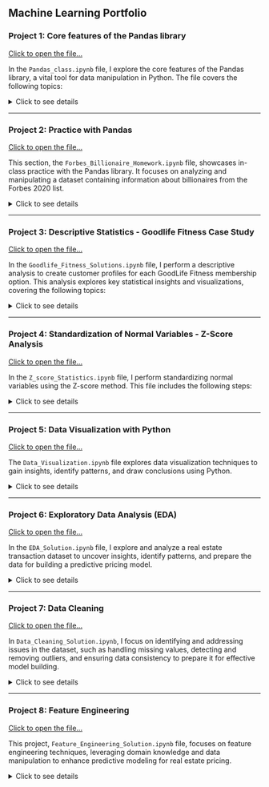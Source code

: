 ## Machine Learning Portfolio

### Project 1: Core features of the Pandas library

[Click to open the file...](https://github.com/shap0011/machine_learning_fall_2024/blob/main/Pandas_Class.ipynb)

In the `Pandas_class.ipynb` file, I explore the core features of the Pandas library, a vital tool for data manipulation in Python. The file covers the following topics: 

<details>
  <summary>Click to see details</summary>
  <br>
<ul>
  <li><strong>Creating a Python Library and Accessing it in Google Colab</strong>: Mounting a Google Drive folder to integrate external files into the Colab environment.</li>
  <li><strong>Importing Modules (Pandas)</strong>: Setting up the environment for efficient data analysis.</li>
  <li><strong>Pandas DataFrame</strong>: Reading data from a CSV file and exploring structured data tables.</li>
  <li><strong>Indexing DataFrame</strong>: Utilizing <code>.loc</code> and <code>.iloc</code> methods to perform operations such as retrieving values from specific rows and columns, selecting multiple rows, and specifying ranges of rows and columns.</li>
  <li><strong>Manipulating DataFrame</strong>: Executing operations such as adding new columns and rows, sorting the DataFrame, dropping rows and columns, removing duplicates, and checking for missing values.</li>
  <li><strong>Reading Data from Different Sources</strong>: Loading datasets from formats like <code>.xlsx</code>, <code>.txt</code>, <code>.zip</code>, <code>.html</code>, and <code>.json</code>. </li>
</ul>

<p>This project highlights practical skills in data handling.</p>  

</details>

---

### Project 2: Practice with Pandas
[Click to open the file...](https://github.com/shap0011/machine_learning_fall_2024/blob/main/Forbes_Billionaire_Homework.ipynb)

This section, the `Forbes_Billionaire_Homework.ipynb` file, showcases in-class practice with the Pandas library. It focuses on analyzing and manipulating a dataset containing information about billionaires from the Forbes 2020 list.

<details>
  <summary>Click to see details</summary>
  <br>
  <ul>
  <li><strong>Mounting Google Drive in Google Colab:</strong>Enables seamless access to files stored in Google Drive for data loading.</li>
  <li><strong>Importing the Pandas Library</strong></li>
  <li><strong>Loading the <code>real_estate.csv</code> Dataset into a DataFrame</strong></li>
  <li><strong>Displaying Basic Dataset Information:</strong>
    <ul>
      <li>Use <code>.head()</code> and <code>.tail()</code> to view subsets of the data.</li>
    </ul>
  </li>
  <li><strong>Identify the Name at the 0th Index:</strong>
    <ul>
      <li>Display the name assigned to the 0th index in the DataFrame.</li>
    </ul>
  </li>
  <li><strong>Print the Dataset Dimensions:</strong>
    <ul>
      <li>Output the number of rows and columns in the dataset.</li>
    </ul>
  </li>
  <li><strong>Display Record Counts:</strong>
    <ul>
      <li>Show the last record using the <code>.tail(1)</code> function.</li>
      <li>Display the total number of rows (records).</li>
      <li>Display the total number of columns (attributes).</li>
    </ul>
  </li>
  <li><strong>Check Data Types:</strong>
    <ul>
      <li>Display the data types of all fields.</li>
      <li>Identify the data type of the <code>Source</code> variable.</li>
    </ul>
  </li>
  <li><strong>Check for Missing Values:</strong>
    <ul>
      <li>Use <code>.isna().sum()</code> and <code>.isnull().sum()</code> to identify missing values.</li>
    </ul>
  </li>
  <li><strong>Analyze Data Values:</strong>
    <ul>
      <li>Use <code>.value_counts()</code> to inspect values in specific columns.</li>
    </ul>
  </li>
  <li><strong>Check Column Types:</strong>
    <ul>
      <li>Verify the types of the columns.</li>
    </ul>
  </li>
  <li><strong>Basic Statistics:</strong>
    <ul>
      <li>Print descriptive statistics using the <code>.describe()</code> function.</li>
    </ul>
  </li>
  <li><strong>Identify the Youngest Billionaire:</strong>
    <ul>
      <li>Find and display the youngest billionaire in the dataset.</li>
    </ul>
  </li>
  <li><strong>Sort and Reset the Index:</strong>
    <ul>
      <li>Sort the dataset by <code>Age</code> in ascending order using <code>.sort_values()</code> and reset the index.</li>
    </ul>
  </li>
  <li><strong>Create a New Column:</strong>
    <ul>
      <li>Add a column called <code>Year_of_birth.</code></li>
    </ul>
  </li>
  <li><strong>Filter Billionaires Born in 1996:</strong>
    <ul>
      <li>Select records of billionaires born in 1996.</li>
    </ul>
  </li>
  <li><strong>Count Billionaires Born in 1996:</strong>
    <ul>
      <li>Display the total number of billionaires born in 1996 using the <code>.count()</code> function.</li>
    </ul>
  </li>
</ul>

<p>Through practical exercises, the dataset is explored using Pandas functions to extract insights, such as identifying the youngest billionaire, handling missing data, creating new columns, and filtering data based on specific criteria.</p>

</details>

---

### Project 3: Descriptive Statistics - Goodlife Fitness Case Study
[Click to open the file...](https://github.com/shap0011/machine_learning_fall_2024/blob/main/Goodlife_Fitness_Solution.ipynb)

In the `Goodlife_Fitness_Solutions.ipynb` file, I perform a descriptive analysis to create customer profiles for each GoodLife Fitness membership option. This analysis explores key statistical insights and visualizations, covering the following topics:  

<details>
  <summary>Click to see details</summary>
  <br>
  <ul>
  <li><strong>Importing Libraries and Loading the Dataset</strong>: Import the necessary Python packages and load the <code>GoodlifeFitness.csv</code> dataset.</li>
  <li><strong>Basic Data Exploration</strong>: Print basic information about the dataset, check for null values, and review the data's structure.</li>
  <li><strong>Univariate Analysis</strong>:
    <ul>
      <li>Examine the five-number summary statistics.</li>
      <li>Analyze the dataset's summary, including descriptive stats for categorical data.</li>
    </ul>
  </li>
  <li><strong>Visualization of Numerical Distributions</strong>:
    <ul>
      <li>Plot the distribution of numerical columns such as <code>Age</code>.</li>
      <li>Create boxplots to identify outliers in <code>Age</code>.</li>
    </ul>
  </li>
  <li><strong>Categorical Data Analysis</strong>:
    <ul>
      <li>Determine value counts for each categorical column, including <code>Type</code>.</li>
      <li>Calculate the percentage distribution of user types using normalization.</li>
    </ul>
  </li>
  <li><strong>Bivariate Analysis</strong>: Visualize relationships, such as plotting a boxplot to compare <code>Income</code> with <code>Membership Type</code>.</li>
  <li><strong>Multivariate Analysis</strong>:
    <ul>
      <li>Use <code>pd.crosstab</code> to analyze data across <code>Gender</code> and <code>Type</code>.</li>
      <li>Apply <code>pd.pivot_table</code> to explore data by <code>Income</code> and <code>Type</code>. </li>
      <li>Create scatter plots using Pandas for further insights.</li>
    </ul>
  </li>
</ul>

<p>This case study demonstrates the application of descriptive statistics and visualization techniques to uncover actionable insights regarding fitness memberships.</p>

</details>

---

### Project 4: Standardization of Normal Variables - Z-Score Analysis 
[Click to open the file...](https://github.com/shap0011/machine_learning_fall_2024/blob/main/Z_score_Statistics.ipynb)

In the `Z_score_Statistics.ipynb` file, I perform standardizing normal variables using the Z-score method. This file includes the following steps: 

<details>
  <summary>Click to see details</summary>
  <br>
<ul>
  <li><strong>Mounting Google Drive in Google Colab</strong>: Access files stored in Google Drive to enable seamless data loading.</li>
  <li><strong>Importing Libraries and Loading the Dataset</strong>: : Load the necessary Python packages and read the <code>scores.csv</code> file into a DataFrame.</li>
  <li><strong>Visualizing the Data Distribution</strong>:
    <ul>
      <li>Use the Seaborn library for visualization.</li>
      <li>Plot the distributions of <code>SAT</code> and <code>ACT</code> scores.</li>
    </ul>
  </li>
  <li><strong>Calculating Mean and Standard Deviation</strong>:
    <ul>
      <li>Compute the mean and standard deviation for <code>SAT</code> and <code>ACT</code> scores.</li>
      <li>Determine the Z-score for the highest scorer in <code>SAT</code> and <code>ACT</code> among all applicants.</li>
    </ul>
  </li>
  <li><strong>Applying the Z-Score to All Scores</strong>: Standardize the entire table by applying the Z-score formula to all values.</li>
  <li><strong>Fit-Transform Using StandardScaler</strong>:
    <ul>
      <li>Import <code>StandardScaler</code> from <code>sklearn.preprocessing</code>.</li>
      <li>Initialize the scaler and apply it to the <code>SATscore</code> and <code>ACTscore</code> columns using <code>fit</code> and <code>transform</code> methods, or utilize <code>fit_transform</code> directly. </li>
      <li>Display the updated DataFrame to confirm standardization.</li>
    </ul>
  </li>
</ul>

<p>This project highlights the use of Z-score standardization and the application of Python libraries to prepare data for further analysis.</p>

</details>

---

### Project 5: Data Visualization with Python 
[Click to open the file...](https://github.com/shap0011/machine_learning_fall_2024/blob/main/Data_Visualization.ipynb)

The `Data_Visualization.ipynb` file explores data visualization techniques to gain insights, identify patterns, and draw conclusions using Python.

<details>
  <summary>Click to see details</summary>

<h4>Visualization Libraries in Python</h4>

<ul>
  <li><strong>Seaborn</strong> and <strong>Matplotlib</strong>
    <ul>
      <li>Install or import Seaborn (<code>import seaborn as sns</code>).</li>
      <li>Import Matplotlib (<code>import matplotlib.pyplot as plt</code>).</li>
      <li>Retrieve sample datasets from the Seaborn library.</li>
      <li>Load the <code>tips</code> dataset (<code>df = sns.load_dataset('tips')</code>).</li>
      <li>Perform data exploration:
        <ul>
          <li>Check variable types.</li>
          <li>Preview the top 5 rows.</li>
          <li>Return a summary of the DataFrame.</li>
        </ul>
      </li>  
    </ul>
  </li>
</ul>

<h4>Key Visualization Tasks</h4>

<ul>
  <li><strong>Relationship Between Total Bill and Tip Amount</strong>:
    <ul>
      <li>Use a scatter plot to visualize and analyze the relationship.</li>
      <li>Determine the type of correlation (positive, negative, or none).</li>
    </ul>
  </li>
</ul>

<ul>
  <li><strong>Strip Plot</strong>:
    <ul>
      <li>Visualize average tip amounts by day of the week and time of day:
        <ul>
          <li><code>tip</code> vs. <code>day</code></li>
          <li><code>tip</code> vs. <code>time</code></li>
        </ul>
      </li>
    </ul>
  </li>
</ul>

<ul>
  <li><strong>Bar Plot</strong>:
    <ul>
      <li>Display average tip amounts:
        <ul>
          <li>By day of the week.</li>
          <li>By party size.</li>
          <li>By smoker status.</li>
          <li>By gender.</li>
        </ul>
      </li>  
    </ul>
  </li>
</ul>

<ul>
  <li><strong>Pair Plot</strong>:
    <ul>
      <li>Plot pairwise relationships in the <code>tips</code> dataset.</li>
      <li>Use the <code>hue</code> parameter (e.g., by <code>sex</code>).</li>
    </ul>
  </li>
</ul>

<ul>
  <li><strong>Distribution Plot</strong>:
    <ul>
      <li>Use <code>displot()</code> to visualize a univariate variable distribution:
        <ul>
          <li>Plot a histogram with a kernel density estimate (KDE).</li>
          <li>Calculate and annotate the mean, median, and mode.</li>
        </ul>
      </li>  
    </ul>
  </li>
</ul>

<ul>
  <li><strong>Count Plot</strong>:
    <ul>
      <li>Visualize counts of observations in each category:
        <ul>
          <li>Create a count plot by day, with <code>time</code> as the hue.</li>
        </ul>
      </li>  
    </ul>
  </li>
</ul>

<ul>
  <li><strong>Heatmap</strong>:
    <ul>
      <li>Display correlations as a two-dimensional heatmap:
        <ul>
          <li>Each square represents the correlation between two variables.</li>
        </ul>
      </li>  
    </ul>
  </li>
</ul>

<ul>
  <li><strong>Scatter Plot</strong>:
    <ul>
      <li>Customize scatter plots for <code>total_bill</code> vs. <code>tip</code>:
        <ul>
          <li>Experiment with colors, opacity, and shapes of data points.</li>
        </ul>
      </li>  
    </ul>
  </li>
</ul>

<ul>
  <li><strong>Bar Plot</strong>:
    <ul>
      <li>Create vertical bar plots to display categorical data:
        <ul>
          <li>Plot smoker and non-smoker counts using Matplotlib.</li>
        </ul>
      </li>  
    </ul>
  </li>
</ul>

<ul>
  <li><strong>Pie Plot</strong>:
    <ul>
      <li>Visualize univariate data distribution:
        <ul>
          <li>Plot the occurrence of different days.</li>
        </ul>
      </li>  
    </ul>
  </li>
</ul>

<ul>
  <li><strong>Exploded Pie Plot</strong>:
    <ul>
      <li>Separate one or more sectors from the pie:
        <ul>
          <li>Plot the occurrence of days with an exploded view.</li>
        </ul>
      </li>  
    </ul>
  </li>
</ul>

<ul>
  <li><strong>Histogram</strong>:
    <ul>
      <li>Analyze the distribution and spread of continuous variables:
        <ul>
          <li>Plot a histogram for the <code>tip</code> variable.</li>
        </ul>
      </li>  
    </ul>
  </li>
</ul>

<ul>
  <li><strong>Box Plot</strong>:
    <ul>
      <li>Visualize the five-number summary:
        <ul>
          <li>Plot the boxplot of <code>total_bill</code> to check for outliers.</li>
        </ul>
      </li>  
    </ul>
  </li>
</ul> 

<ul>
  <li><strong>Subplots</strong>:
    <ul>
      <li>Create multiple plots within a single canvas:
        <ul>
          <li>Use <code>plt.subplot(numrows, numcols, plot_number)</code> to position plots.</li>
          <li>Add a strip plot to visualize <code>tip</code> vs. <code>day</code>.</li>
        </ul>
      </li>  
    </ul>
  </li>
</ul> 

<p>The project highlights the use of powerful visualization libraries like Matplotlib and Seaborn to explore, analyze, and interpret data through various graphical representations, enabling insights into patterns, relationships, and distributions within the dataset.</p>

</details>

---

### Project 6: Exploratory Data Analysis (EDA) 
[Click to open the file...](https://github.com/shap0011/machine_learning_fall_2024/blob/main/EDA_Solution.ipynb)

In the `EDA_Solution.ipynb` file, I explore and analyze a real estate transaction dataset to uncover insights, identify patterns, and prepare the data for building a predictive pricing model.

<details>
  <summary>Click to see details</summary>
  <br>
<ul>
  <li><strong>Mounting Google Drive in Google Colab</strong>: Access files stored in Google Drive to enable seamless data loading.</li>
  <li><strong>Importing Libraries and Loading the Dataset</strong>: 
    <ul>
      <li>Import the necessary Python libraries:
        <ul>
          <li><strong>NumPy</strong> for numerical computing.</li>
          <li><strong>Pandas</strong> for data manipulation.</li>
          <li><strong>Matplotlib</strong> for visualization.</li>
          <li><strong>Seaborn</strong> for enhanced visualization.</li>
        </ul>
       </li> 
      <li>Load the <code>real_estate.csv</code> file into a DataFrame.</li>
    </ul>
  </li>
  <li><strong>Displaying Basic Dataset Information</strong>:
    <ul>
      <li>Print the dataset using <code>.head()</code> to view the first five rows.</li>
      <li>Display the last five rows of the dataset.</li>
      <li>Check the dataset's dimensions using the <code>.shape</code> attribute.</li>
    </ul>
  </li>
  <li><strong>Exploring Feature Data Types</strong>:
     <ul>
      <li>Print the column data types using <code>.dtypes</code>.</li>
    </ul> 
  </li>
  <li><strong>Plotting Feature Distributions</strong>:
    <ul>
      <li>Use <strong>Seaborn's Pairplot</strong> to display distributions of numeric features.</li>
      <li>Plot a histogram grid using the same method.</li>
    </ul>  
  </li>
  <li><strong>Displaying Formal Summary Statistics</strong>:
    <ul>
      <li>Summarize numerical features with the <code>.describe()</code> function.</li>
      <li>Summarize non-numerical features using <code>.describe(include='object')</code>. </li>
      <li>Observe missing values in the dataset.</li>
    </ul>  
  </li>
  <li><strong>Exploring Segmentations</strong>:
    <ul>
      <li>Use segmentation to observe the relationship between categorical and numeric features:
        <ul>
          <li>Plot a <strong>box plot</strong> of <code>sqft</code> by <code>property_type</code> using Seaborn.</li>
          <li>Plot a <strong>box plot</strong> of <code>price</code> by <code>property_type</code> using Seaborn.</li>
        </ul>
      </li>
    </ul>  
  </li>
  <li><strong>Analyzing Correlations</strong>:
    <ul>
      <li>Calculate correlations between numeric features using the <code>.corr(numeric_only=True)</code> function.</li>
    </ul>  
  </li>
  <li><strong>Visualizing Correlation Grids</strong>:
    <ul>
      <li>Plot a heatmap of annotated correlations using Seaborn.</li>
    </ul>  
  </li>
  <li><strong>Observing Minimum Lot Size</strong>:
    <ul>
      <li>Use <code>.loc</code> to filter <code>lot_size</code> for properties of type <code>Condo</code>.</li>
      <li>Use <code>.loc</code> to filter <code>lot_size</code> for properties of type <code>Bungalow</code>.</li>
    </ul>  
  </li>
</ul>

<p>This project creates a regression model to predict property transaction prices with a mean absolute error (MAE) of under $70,000, providing a data-driven alternative to traditional appraisal methods.</p>

</details>

---

### Project 7: Data Cleaning
[Click to open the file...](https://github.com/shap0011/machine_learning_fall_2024/blob/main/Data_Cleaning_Solution.ipynb)

In `Data_Cleaning_Solution.ipynb`, I focus on identifying and addressing issues in the dataset, such as handling missing values, detecting and removing outliers, and ensuring data consistency to prepare it for effective model building.

<details>
  <summary>Click to see details</summary>
  <br>
<ul>
  <li><strong>Mounting Google Drive in Google Colab:</strong>
    <ul>
      <li>Access files stored in Google Drive to enable seamless data loading.</li>
    </ul>
  </li>
  <li><strong>Importing Libraries and Loading the Dataset:</strong>
    <ul>
      <li>Import the necessary Python libraries:
        <ul>
          <li><strong>NumPy</strong>: For numerical computing.</li>
          <li><strong>Pandas</strong>: For data manipulation.</li>
          <li><strong>Matplotlib</strong>: For visualization.</li>
          <li><strong>Seaborn</strong>: For enhanced visualization.</li>
        </ul>
      </li>
      <li>Load the <code>real__estate.csv</code> file into a DataFrame.</li>
    </ul>
  </li>
  <li><strong>Displaying Basic Dataset Information:</strong>
    <ul>
      <li>Use  <code>.head()</code>,  <code>.tail()</code>, and  <code>.sample()</code> to view subsets of the data.</li>
    </ul>
  </li>
  <li><strong>Displaying Formal Summary Statistics:</strong>
    <ul>
      <li>Summarize numerical features using the <code>.describe()</code> function.</li>
    </ul>
  </li>
  <li><strong>Handling Missing Data:</strong>
    <ul>
      <li>Display unique values for <code>basement</code> and <code>property_type</code>. </li>
      <li>Recognize that <strong>NaN</strong> values for <code>basement</code> indicate properties without a basement.</li>
      <li>Replace <code>NaN</code> values with <code>0</code> using the <code>.fillna()</code> function.</li>
      <li>Convert the <code>basement</code> column data type to integer.</li>
    </ul>
  </li>
  <li><strong>Removing Outliers:</strong>
    <ul>
      <li>Import the <code>warnings</code> module to suppress warnings during visualization.</li>
      <li>Create violin plots for <code>beds</code>, <code>sqft</code>, and <code>lot_size</code> to identify potential outliers.</li>
      <li>Sort the <code>lot_size</code> column and display the top 5 largest values.</li>
      <li>Examine rows with unusually large lot sizes.</li>
      <li>Remove observations where <code>lot_size</code> exceeds <strong>500,000 sqft</strong>, as they are deemed outliers.</li>
    </ul>  
  </li>
  <li><strong>Saving the Cleaned Dataset:</strong>
    <ul>
      <li>Save the cleaned DataFrame as <code>cleaned_df.csv</code>.</li>
      <li>Verify the saved file by reloading it with Pandas.</li>
    </ul>  
  </li>
</ul>

<p>This section highlights my ability to clean and preprocess data systematically, culminating in the creation of a cleaned dataset stored as <code>cleaned_df.csv</code>, which serves as the foundation for further analysis and model development.</p>

</details>

---

### Project 8: Feature Engineering
[Click to open the file...](https://github.com/shap0011/machine_learning_fall_2024/blob/main/Feature_Engineering_Solution.ipynb)

This project, `Feature_Engineering_Solution.ipynb` file, focuses on feature engineering techniques, leveraging domain knowledge and data manipulation to enhance predictive modeling for real estate pricing.

<details>
  <summary>Click to see details</summary>
  <br>
<ul>
  <li></li>
</ul>

<p>By creating indicator variables, engineering interaction features, and encoding categorical variables, this project prepares a refined dataset for machine learning, culminating in a clean and ready-to-train model saved as <code>final.csv</code>.</p>

</details>

